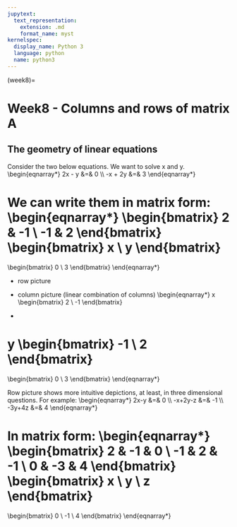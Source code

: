 ```yaml
---
jupytext:
  text_representation:
    extension: .md
    format_name: myst
kernelspec:
  display_name: Python 3
  language: python
  name: python3
---
```


(week8)=

# Week8 - Columns and rows of matrix A

## The geometry of linear equations
Consider the two below equations. We want to solve x and y.
\begin{eqnarray*}
2x - y &=& 0 \\\\
-x + 2y &=& 3
\end{eqnarray*}

We can write them in matrix form:
\begin{eqnarray*}
\begin{bmatrix}
2 & -1 \\
-1 & 2
\end{bmatrix}
\begin{bmatrix}
x \\
y
\end{bmatrix}
=
\begin{bmatrix}
0 \\
3
\end{bmatrix}
\end{eqnarray*}

- row picture

- column picture (linear combination of columns)
\begin{eqnarray*}
x
\begin{bmatrix}
2 \\
-1
\end{bmatrix}
+
y
\begin{bmatrix}
-1 \\
2
\end{bmatrix}
=
\begin{bmatrix}
0 \\
3
\end{bmatrix}
\end{eqnarray*}

Row picture shows more intuitive depictions, at least, in three dimensional questions. For example:
\begin{eqnarray*}
2x-y &=& 0 \\\\
-x+2y-z &=& -1 \\\\
-3y+4z &=& 4
\end{eqnarray*}

In matrix form:
\begin{eqnarray*}
\begin{bmatrix}
2 & -1 & 0 \\
-1 & 2 & -1 \\
0 & -3 & 4
\end{bmatrix}
\begin{bmatrix}
x \\
y \\
z
\end{bmatrix}
=
\begin{bmatrix}
0 \\
-1 \\
4
\end{bmatrix}
\end{eqnarray*}






